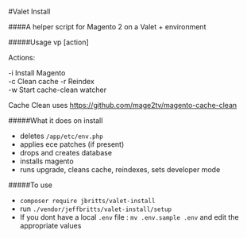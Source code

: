 #Valet Install

####A helper script for Magento 2 on a Valet + environment

#####Usage
vp [action]

Actions:

-i Install Magento  
-c Clean cache
-r Reindex  
-w Start cache-clean watcher  

Cache Clean uses https://github.com/mage2tv/magento-cache-clean


#####What it does on install
- deletes `/app/etc/env.php`
- applies ece patches (if present)
- drops and creates database
- installs magento
- runs upgrade, cleans cache, reindexes, sets developer mode

#####To use
- `composer require jbritts/valet-install`
- run `./vendor/jeffbritts/valet-install/setup`
-  If you dont have a local `.env` file : `mv .env.sample .env` and edit the appropriate values

